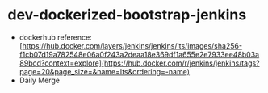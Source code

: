 # dev-dockerized-bootstrap-jenkins

- dockerhub reference: [https://hub.docker.com/layers/jenkins/jenkins/lts/images/sha256-f1cb07d19a782548e06a0f243a2deaa18e369df1a655e2e7933ee48b03a89bcd?context=explore](https://hub.docker.com/r/jenkins/jenkins/tags?page=20&page_size=&name=lts&ordering=-name)
- Daily Merge
